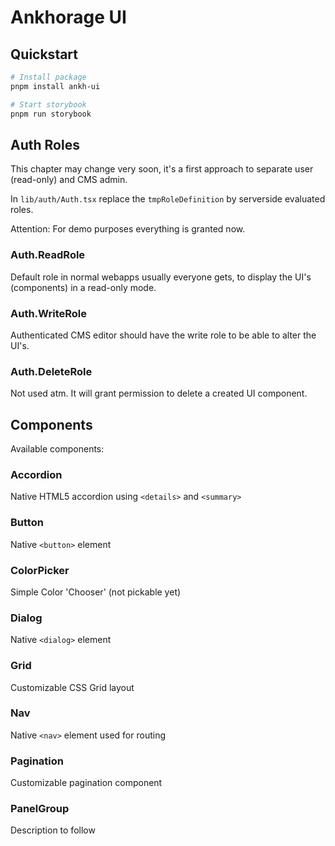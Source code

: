 # Ankhorage UI

## Quickstart

```bash
# Install package
pnpm install ankh-ui

# Start storybook
pnpm run storybook
```

## Auth Roles

This chapter may change very soon, it's a first approach to separate user (read-only) and CMS admin.

In `lib/auth/Auth.tsx` replace the `tmpRoleDefinition` by serverside evaluated roles.

Attention: For demo purposes everything is granted now.

### Auth.ReadRole

Default role in normal webapps usually everyone gets, to display the UI's (components) in a read-only mode.

### Auth.WriteRole

Authenticated CMS editor should have the write role to be able to alter the UI's.

### Auth.DeleteRole

Not used atm. It will grant permission to delete a created UI component.

## Components

Available components:

### Accordion

Native HTML5 accordion using `<details>` and `<summary>`

### Button

Native `<button>` element

### ColorPicker

Simple Color 'Chooser' (not pickable yet)

### Dialog

Native `<dialog>` element

### Grid

Customizable CSS Grid layout

### Nav

Native `<nav>` element used for routing

### Pagination

Customizable pagination component

### PanelGroup

Description to follow
